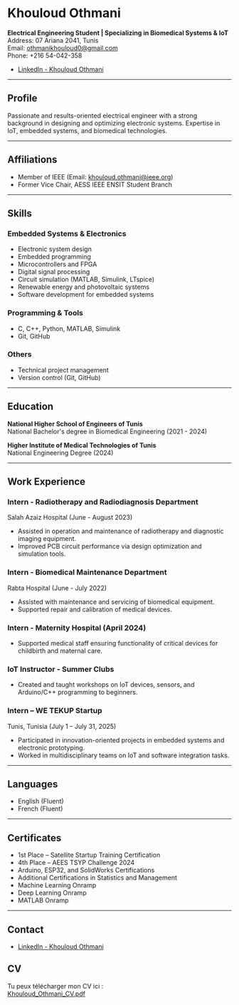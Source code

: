 # Khouloud Othmani

**Electrical Engineering Student | Specializing in Biomedical Systems & IoT**  
Address: 07 Ariana 2041, Tunis  
Email: othmanikhouloud0@gmail.com  
Phone: +216 54-042-358  
- [LinkedIn - Khouloud Othmani](https://www.linkedin.com/in/khouloud-othmani-1566412b2)
---

## Profile

Passionate and results-oriented electrical engineer with a strong background in designing and optimizing electronic systems. Expertise in IoT, embedded systems, and biomedical technologies.

---


## Affiliations

- Member of IEEE (Email: khouloud.othmani@ieee.org)  
- Former Vice Chair, AESS IEEE ENSIT Student Branch
 -----
 
## Skills

### Embedded Systems & Electronics
- Electronic system design
- Embedded programming
- Microcontrollers and FPGA
- Digital signal processing
- Circuit simulation (MATLAB, Simulink, LTspice)
- Renewable energy and photovoltaic systems
- Software development for embedded systems

### Programming & Tools
- C, C++, Python, MATLAB, Simulink
- Git, GitHub

### Others
- Technical project management
- Version control (Git, GitHub)

---

## Education

**National Higher School of Engineers of Tunis**  
National Bachelor's degree in Biomedical Engineering (2021 - 2024)

**Higher Institute of Medical Technologies of Tunis**  
National Engineering Degree (2024)

---

## Work Experience

### Intern - Radiotherapy and Radiodiagnosis Department  
Salah Azaiz Hospital (June - August 2023)  
- Assisted in operation and maintenance of radiotherapy and diagnostic imaging equipment.  
- Improved PCB circuit performance via design optimization and simulation tools.

### Intern - Biomedical Maintenance Department  
Rabta Hospital (June - July 2022)  
- Assisted with maintenance and servicing of biomedical equipment.  
- Supported repair and calibration of medical devices.

### Intern - Maternity Hospital (April 2024)  
- Supported medical staff ensuring functionality of critical devices for childbirth and maternal care.

### IoT Instructor - Summer Clubs  
- Created and taught workshops on IoT devices, sensors, and Arduino/C++ programming to beginners.

### Intern – WE TEKUP Startup  
Tunis, Tunisia (July 1 – July 31, 2025)  
- Participated in innovation-oriented projects in embedded systems and electronic prototyping.  
- Worked in multidisciplinary teams on IoT and software integration tasks.

---

## Languages

- English (Fluent)  
- French (Fluent)  

---

## Certificates

- 1st Place – Satellite Startup Training Certification  
- 4th Place – AEES TSYP Challenge 2024  
- Arduino, ESP32, and SolidWorks Certifications  
- Additional Certifications in Statistics and Management  
- Machine Learning Onramp
- Deep Learning Onramp  
- MATLAB Onramp  

---

## Contact

- [LinkedIn - Khouloud Othmani](https://www.linkedin.com/in/khouloud-othmani-1566412b2)
## CV

Tu peux télécharger mon CV ici :  
[Khouloud_Othmani_CV.pdf](./Khouloud_Othmani_CV.pdf)

